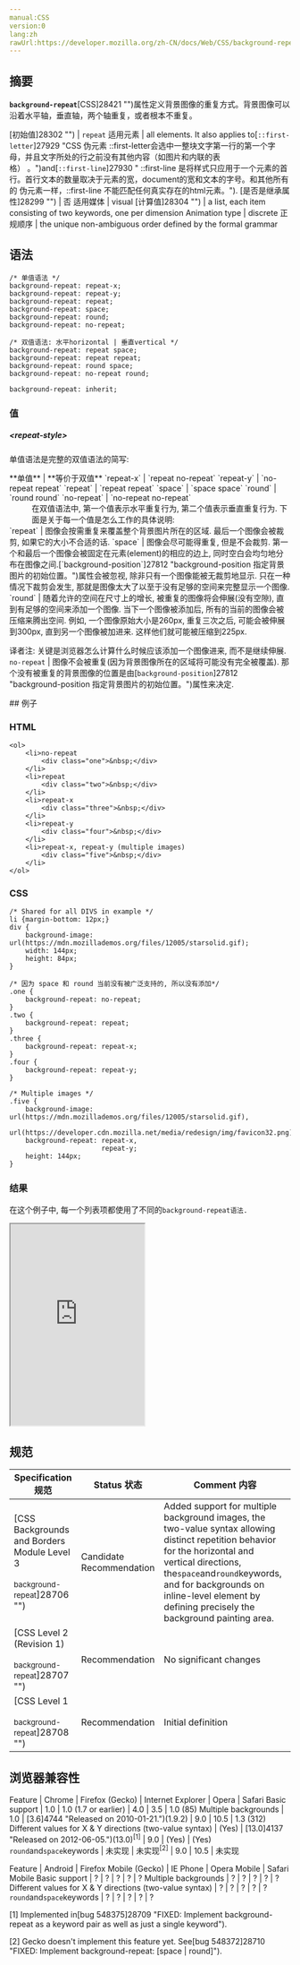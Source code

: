 ```yaml
---
manual:CSS
version:0
lang:zh
rawUrl:https://developer.mozilla.org/zh-CN/docs/Web/CSS/background-repeat
---
```





## 摘要<a name="摘要"></a>


**`background-repeat`**[CSS]28421 "")属性定义背景图像的重复方式。背景图像可以沿着水平轴，垂直轴，两个轴重复，或者根本不重复。


[初始值]28302 "") | `repeat` 
适用元素 | all elements. It also applies to[`::first-letter`]27929 "CSS 伪元素 ::first-letter会选中一整块文字第一行的第一个字母，并且文字所处的行之前没有其他内容（如图片和内联的表格） 。")and[`::first-line`]27930 " ::first-line 是将样式只应用于一个元素的首行。首行文本的数量取决于元素的宽，document的宽和文本的字号。和其他所有的 伪元素一样，::first-line 不能匹配任何真实存在的html元素。"). 
[是否是继承属性]28299 "") | 否 
适用媒体 | visual 
[计算值]28304 "") | a list, each item consisting of two keywords, one per dimension 
Animation type | discrete 
正规顺序 | the unique non-ambiguous order defined by the formal grammar 


## 语法<a name="语法"></a>

```
/* 单值语法 */
background-repeat: repeat-x;
background-repeat: repeat-y;
background-repeat: repeat;
background-repeat: space;
background-repeat: round;
background-repeat: no-repeat;

/* 双值语法: 水平horizontal | 垂直vertical */
background-repeat: repeat space;
background-repeat: repeat repeat;
background-repeat: round space;
background-repeat: no-repeat round;

background-repeat: inherit;
```

### 值<a name="值"></a>

##### &lt;repeat-style&gt;<a name="<repeat-style>"></a>


单值语法是完整的双值语法的简写:

<dl><dt id=''>
**单值** | **等价于双值** 
`repeat-x` | `repeat no-repeat` 
`repeat-y` | `no-repeat repeat` 
`repeat` | `repeat repeat` 
`space` | `space space` 
`round` | `round round` 
`no-repeat` | `no-repeat no-repeat` 

</dt><dd>在双值语法中, 第一个值表示水平重复行为, 第二个值表示垂直重复行为. 下面是关于每一个值是怎么工作的具体说明:</dd><dt id=''>
`repeat` | 图像会按需重复来覆盖整个背景图片所在的区域. 最后一个图像会被裁剪, 如果它的大小不合适的话. 
`space` | 图像会尽可能得重复, 但是不会裁剪. 第一个和最后一个图像会被固定在元素(element)的相应的边上, 同时空白会均匀地分布在图像之间.[`background-position`]27812 "background-position 指定背景图片的初始位置。")属性会被忽视, 除非只有一个图像能被无裁剪地显示. 只在一种情况下裁剪会发生, 那就是图像太大了以至于没有足够的空间来完整显示一个图像. 
`round` | 随着允许的空间在尺寸上的增长, 被重复的图像将会伸展(没有空隙), 直到有足够的空间来添加一个图像. 当下一个图像被添加后, 所有的当前的图像会被压缩来腾出空间. 例如, 一个图像原始大小是260px, 重复三次之后, 可能会被伸展到300px, 直到另一个图像被加进来. 这样他们就可能被压缩到225px.



译者注: 关键是浏览器怎么计算什么时候应该添加一个图像进来, 而不是继续伸展. 
`no-repeat` | 图像不会被重复(因为背景图像所在的区域将可能没有完全被覆盖). 那个没有被重复的背景图像的位置是由[`background-position`]27812 "background-position 指定背景图片的初始位置。")属性来决定. 

</dt></dl>
## 例子<a name="例子"></a>

### HTML<a name="HTML"></a>

```
<ol>
    <li>no-repeat
        <div class="one">&nbsp;</div>
    </li>
    <li>repeat
        <div class="two">&nbsp;</div>
    </li>
    <li>repeat-x
        <div class="three">&nbsp;</div>
    </li>
    <li>repeat-y
        <div class="four">&nbsp;</div>
    </li>
    <li>repeat-x, repeat-y (multiple images)
        <div class="five">&nbsp;</div>
    </li>
</ol>
```

### CSS<a name="CSS"></a>

```
/* Shared for all DIVS in example */
li {margin-bottom: 12px;}
div {
    background-image: url(https://mdn.mozillademos.org/files/12005/starsolid.gif);
    width: 144px;
    height: 84px;
}

/* 因为 space 和 round 当前没有被广泛支持的, 所以没有添加*/
.one {
    background-repeat: no-repeat;
}
.two {
    background-repeat: repeat;
}
.three {
    background-repeat: repeat-x;
}
.four {
    background-repeat: repeat-y;
}

/* Multiple images */
.five {
    background-image:  url(https://mdn.mozillademos.org/files/12005/starsolid.gif),
                       url(https://developer.cdn.mozilla.net/media/redesign/img/favicon32.png);
    background-repeat: repeat-x,
                       repeat-y;
    height: 144px;
}
```

### 结果<a name="结果"></a>


在这个例子中, 每一个列表项都使用了不同的`background-repeat语法.`



<iframe src='https://mdn.mozillademos.org/zh-CN/docs/Web/CSS/background-repeat$samples/例子?revision=1223583' width='240' height='360'></iframe>



## 规范<a name="规范"></a>

Specification 规范 | Status 状态 | Comment 内容 
 ---  |  ---  |  ---  | 
[CSS Backgrounds and Borders Module Level 3<br></br><small>background-repeat</small>]28706 "") | Candidate Recommendation | Added support for multiple background images, the two-value syntax allowing distinct repetition behavior for the horizontal and vertical directions, the`space`and`round`keywords, and for backgrounds on inline-level element by defining precisely the background painting area. 
[CSS Level 2 (Revision 1)<br></br><small>background-repeat</small>]28707 "") | Recommendation | No significant changes 
[CSS Level 1<br></br><small>background-repeat</small>]28708 "") | Recommendation | Initial definition 


## 浏览器兼容性<a name="浏览器兼容性"></a>

Feature | Chrome | Firefox (Gecko) | Internet Explorer | Opera | Safari 
Basic support | 1.0 | 1.0 (1.7 or earlier) | 4.0 | 3.5 | 1.0 (85) 
Multiple backgrounds | 1.0 | [3.6]4744 "Released on 2010-01-21.")(1.9.2) | 9.0 | 10.5 | 1.3 (312) 
Different values for X &amp; Y directions (two-value syntax) | (Yes) | [13.0]4137 "Released on 2012-06-05.")(13.0)<sup>[1]</sup> | 9.0 | (Yes) | (Yes) 
`round`and`space`keywords | 未实现 | 未实现<sup>[2]</sup> | 9.0 | 10.5 | 未实现 


Feature | Android | Firefox Mobile (Gecko) | IE Phone | Opera Mobile | Safari Mobile 
Basic support | ? | ? | ? | ? | ? 
Multiple backgrounds | ? | ? | ? | ? | ? 
Different values for X &amp; Y directions (two-value syntax) | ? | ? | ? | ? | ? 
`round`and`space`keywords | ? | ? | ? | ? | ? 



[1] Implemented in[bug 548375]28709 "FIXED: Implement background-repeat as a keyword pair as well as just a single keyword").



[2] Gecko doesn&#39;t implement this feature yet. See[bug 548372]28710 "FIXED: Implement background-repeat: [space | round]").





